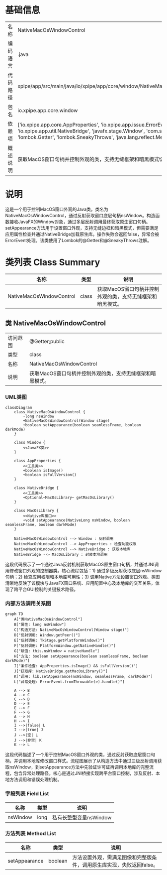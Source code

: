 # 基础信息

|      |      |
|------|------|
| 名称 | NativeMacOsWindowControl |
| 编码语言 | .java |
| 代码路径 | xpipe/app/src/main/java/io/xpipe/app/core/window/NativeMacOsWindowControl.java |
| 包名 | io.xpipe.app.core.window |
| 依赖项 | ['io.xpipe.app.core.AppProperties', 'io.xpipe.app.issue.ErrorEvent', 'io.xpipe.app.util.NativeBridge', 'javafx.stage.Window', 'com.sun.jna.NativeLong', 'lombok.Getter', 'lombok.SneakyThrows', 'java.lang.reflect.Method'] |
| 概述说明 | 获取MacOS窗口句柄并控制外观的类，支持无缝框架和暗黑模式切换。 |

# 说明

这是一个用于控制MacOS窗口外观的Java类。类名为NativeMacOsWindowControl，通过反射获取窗口底层句柄nsWindow。构造函数接收JavaFX的Window对象，通过多层反射调用最终获取原生窗口句柄。setAppearance方法用于设置窗口外观，支持无缝边框和暗黑模式，但需要满足应用属性检查并通过NativeBridge加载原生库。操作失败会返回false，异常会被ErrorEvent处理。该类使用了Lombok的@Getter和@SneakyThrows注解。

# 类列表 Class Summary

| 名称   | 类型  | 说明 |
|-------|------|-------------|
| NativeMacOsWindowControl | class | 获取MacOS窗口句柄并控制外观的类，支持无缝框架和暗黑模式。 |



## 类 NativeMacOsWindowControl

|      |      |
|------|------|
| 访问范围 | @Getter;public |
| 类型 | class |
| 名称 | NativeMacOsWindowControl |
| 说明 | 获取MacOS窗口句柄并控制外观的类，支持无缝框架和暗黑模式。 |


### UML类图

```mermaid
classDiagram
    class NativeMacOsWindowControl {
        -long nsWindow
        +NativeMacOsWindowControl(Window stage)
        +boolean setAppearance(boolean seamlessFrame, boolean darkMode)
    }

    class Window {
        <<JavaFX类>>
    }

    class AppProperties {
        <<工具类>>
        +boolean isImage()
        +boolean isFullVersion()
    }

    class NativeBridge {
        <<工具类>>
        +Optional~MacOsLibrary~ getMacOsLibrary()
    }

    class MacOsLibrary {
        <<Native库接口>>
        +void setAppearance(NativeLong nsWindow, boolean seamlessFrame, boolean darkMode)
    }

    NativeMacOsWindowControl --> Window : 反射调用
    NativeMacOsWindowControl --> AppProperties : 检查功能权限
    NativeMacOsWindowControl --> NativeBridge : 获取本地库
    NativeBridge --> MacOsLibrary : 封装本地调用
```

这段代码展示了一个通过Java反射机制获取MacOS原生窗口句柄，并通过JNI调用修改窗口外观的控制器类。核心流程包括：1) 通过多级反射获取底层nsWindow句柄；2) 检查应用权限和本地库可用性；3) 调用Native方法设置窗口外观。类图清晰地反映了该模块与JavaFX窗口系统、应用配置中心及本地库的交互关系，体现了跨平台GUI控制的关键技术路径。


### 内部方法调用关系图

```mermaid
graph TD
    A["类NativeMacOsWindowControl"]
    B["属性: long nsWindow"]
    C["构造方法: NativeMacOsWindowControl(Window stage)"]
    D["反射调用: Window.getPeer()"]
    E["反射调用: TkStage.getPlatformWindow()"]
    F["反射调用: PlatformWindow.getNativeHandle()"]
    G["赋值: this.nsWindow = nativeHandle"]
    H["方法: boolean setAppearance(boolean seamlessFrame, boolean darkMode)"]
    I["条件检查: AppProperties.isImage() && isFullVersion()"]
    J["获取库: NativeBridge.getMacOsLibrary()"]
    K["调用: lib.setAppearance(nsWindow, seamlessFrame, darkMode)"]
    L["异常处理: ErrorEvent.fromThrowable(e).handle()"]

    A --> B
    A --> C
    C --> D
    D --> E
    E --> F
    F --> G
    A --> H
    H --> I
    I -->|false| L
    I -->|true| J
    J -->|空| L
    J -->|非空| K
    K --> L
```

这段代码描述了一个用于控制MacOS窗口外观的类，通过反射获取底层窗口句柄，并调用本地库修改窗口样式。流程图展示了从构造方法中通过三级反射调用获取nsWindow，到setAppearance方法中先验证许可证再调用本地库的完整流程，包含异常处理路径。核心是通过JNI桥接实现跨平台窗口控制，涉及反射、本地方法调用和错误处理机制。

### 字段列表 Field List

| 名称  | 类型  | 说明 |
|-------|-------|------|
| nsWindow | long | 私有长整型变量nsWindow |

### 方法列表 Method List

| 名称  | 类型  | 说明 |
|-------|-------|------|
| setAppearance | boolean | 方法设置外观，需满足图像和完整版条件，调用原生库实现，失败返回false。 |




